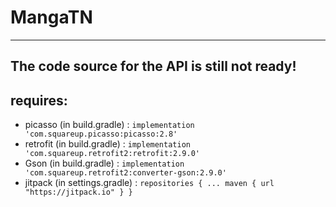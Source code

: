 # MangaTN
---
The code source for the API is still not ready!
----
## requires:
- picasso (in build.gradle) : `implementation 'com.squareup.picasso:picasso:2.8'`
- retrofit (in build.gradle) : `implementation 'com.squareup.retrofit2:retrofit:2.9.0'`
- Gson (in build.gradle) : `implementation 'com.squareup.retrofit2:converter-gson:2.9.0'`
- jitpack (in settings.gradle) : `repositories {
        ...
        maven { url "https://jitpack.io" }
    }`

